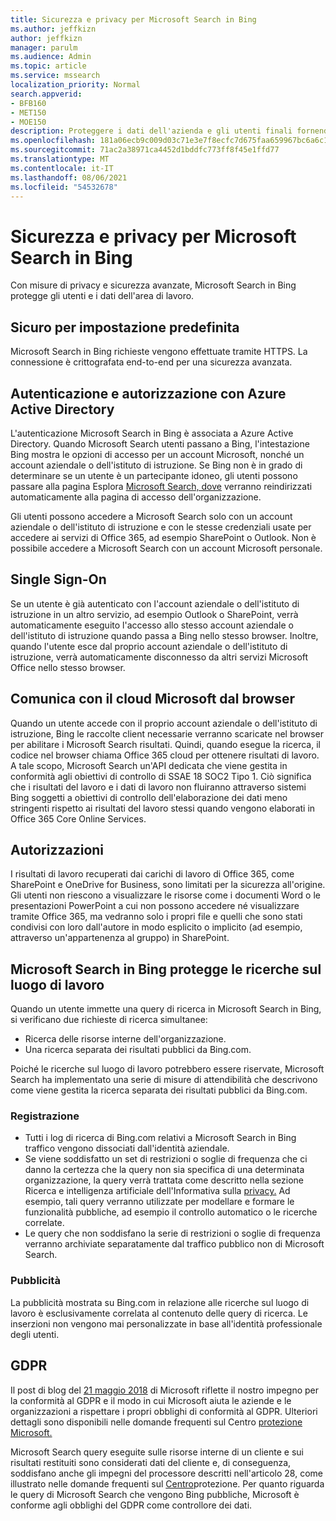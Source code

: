 ```yaml
---
title: Sicurezza e privacy per Microsoft Search in Bing
ms.author: jeffkizn
author: jeffkizn
manager: parulm
ms.audience: Admin
ms.topic: article
ms.service: mssearch
localization_priority: Normal
search.appverid:
- BFB160
- MET150
- MOE150
description: Proteggere i dati dell'azienda e gli utenti finali fornendo informazioni agli utenti autorizzati con Microsoft Search in Bing
ms.openlocfilehash: 181a06ecb9c009d03c71e3e7f8ecfc7d675faa659967bc6a6c1560513a45a5ac
ms.sourcegitcommit: 71ac2a38971ca4452d1bddfc773ff8f45e1ffd77
ms.translationtype: MT
ms.contentlocale: it-IT
ms.lasthandoff: 08/06/2021
ms.locfileid: "54532678"
---
```

# <a name="security-and-privacy-for-microsoft-search-in-bing"></a>Sicurezza e privacy per Microsoft Search in Bing

Con misure di privacy e sicurezza avanzate, Microsoft Search in Bing protegge gli utenti e i dati dell'area di lavoro.

## <a name="secure-by-default"></a>Sicuro per impostazione predefinita

Microsoft Search in Bing richieste vengono effettuate tramite HTTPS. La connessione è crittografata end-to-end per una sicurezza avanzata.
  
## <a name="authentication-and-authorization-with-azure-active-directory"></a>Autenticazione e autorizzazione con Azure Active Directory

L'autenticazione Microsoft Search in Bing è associata a Azure Active Directory. Quando Microsoft Search utenti passano a Bing, l'intestazione Bing mostra le opzioni di accesso per un account Microsoft, nonché un account aziendale o dell'istituto di istruzione. Se Bing non è in grado di determinare se un utente è un partecipante idoneo, gli utenti possono passare alla pagina Esplora [Microsoft Search, dove](https://www.bing.com/business/explore) verranno reindirizzati automaticamente alla pagina di accesso dell'organizzazione.

Gli utenti possono accedere a Microsoft Search solo con un account aziendale o dell'istituto di istruzione e con le stesse credenziali usate per accedere ai servizi di Office 365, ad esempio SharePoint o Outlook. Non è possibile accedere a Microsoft Search con un account Microsoft personale.

## <a name="single-sign-on"></a>Single Sign-On

Se un utente è già autenticato con l'account aziendale o dell'istituto di istruzione in un altro servizio, ad esempio Outlook o SharePoint, verrà automaticamente eseguito l'accesso allo stesso account aziendale o dell'istituto di istruzione quando passa a Bing nello stesso browser. Inoltre, quando l'utente esce dal proprio account aziendale o dell'istituto di istruzione, verrà automaticamente disconnesso da altri servizi Microsoft Office nello stesso browser.
  
## <a name="communicates-with-the-microsoft-cloud-from-the-browser"></a>Comunica con il cloud Microsoft dal browser

Quando un utente accede con il proprio account aziendale o dell'istituto di istruzione, Bing le raccolte client necessarie verranno scaricate nel browser per abilitare i Microsoft Search risultati. Quindi, quando esegue la ricerca, il codice nel browser chiama Office 365 cloud per ottenere risultati di lavoro. A tale scopo, Microsoft Search un'API dedicata che viene gestita in conformità agli obiettivi di controllo di SSAE 18 SOC2 Tipo 1. Ciò significa che i risultati del lavoro e i dati di lavoro non fluiranno attraverso sistemi Bing soggetti a obiettivi di controllo dell'elaborazione dei dati meno stringenti rispetto ai risultati del lavoro stessi quando vengono elaborati in Office 365 Core Online Services.
  
## <a name="permissions"></a>Autorizzazioni

I risultati di lavoro recuperati dai carichi di lavoro di Office 365, come SharePoint e OneDrive for Business, sono limitati per la sicurezza all'origine. Gli utenti non riescono a visualizzare le risorse come i documenti Word o le presentazioni PowerPoint a cui non possono accedere né visualizzare tramite Office 365, ma vedranno solo i propri file e quelli che sono stati condivisi con loro dall'autore in modo esplicito o implicito (ad esempio, attraverso un'appartenenza al gruppo) in SharePoint.

## <a name="microsoft-search-in-bing-protects-workplace-searches"></a>Microsoft Search in Bing protegge le ricerche sul luogo di lavoro

Quando un utente immette una query di ricerca in Microsoft Search in Bing, si verificano due richieste di ricerca simultanee:

- Ricerca delle risorse interne dell'organizzazione.
- Una ricerca separata dei risultati pubblici da Bing.com.

Poiché le ricerche sul luogo di lavoro potrebbero essere riservate, Microsoft Search ha implementato una serie di misure di attendibilità che descrivono come viene gestita la ricerca separata dei risultati pubblici da Bing.com.

### <a name="logging"></a>Registrazione

- Tutti i log di ricerca di Bing.com relativi a Microsoft Search in Bing traffico vengono dissociati dall'identità aziendale.
- Se viene soddisfatto un set di restrizioni o soglie di frequenza che ci danno la certezza che la query non sia specifica di una determinata organizzazione, la query verrà trattata come descritto nella sezione Ricerca e intelligenza artificiale dell'Informativa sulla [privacy.](https://privacy.microsoft.com/privacystatement) Ad esempio, tali query verranno utilizzate per modellare e formare le funzionalità pubbliche, ad esempio il controllo automatico o le ricerche correlate.
- Le query che non soddisfano la serie di restrizioni o soglie di frequenza verranno archiviate separatamente dal traffico pubblico non di Microsoft Search.

### <a name="advertising"></a>Pubblicità

La pubblicità mostrata su Bing.com in relazione alle ricerche sul luogo di lavoro è esclusivamente correlata al contenuto delle query di ricerca. Le inserzioni non vengono mai personalizzate in base all'identità professionale degli utenti.

## <a name="gdpr"></a>GDPR

Il post di blog del [21 maggio 2018](https://blogs.microsoft.com/on-the-issues/2018/05/21/microsofts-commitment-to-gdpr-privacy-and-putting-customers-in-control-of-their-own-data/) di Microsoft riflette il nostro impegno per la conformità al GDPR e il modo in cui Microsoft aiuta le aziende e le organizzazioni a rispettare i propri obblighi di conformità al GDPR. Ulteriori dettagli sono disponibili nelle domande frequenti sul Centro [protezione Microsoft.](https://www.microsoft.com/trustcenter/privacy/gdpr/gdpr-faqs)

Microsoft Search query eseguite sulle risorse interne di un cliente e sui risultati restituiti sono considerati dati del cliente e, di conseguenza, soddisfano anche gli impegni del processore descritti nell'articolo 28, come illustrato nelle domande frequenti sul [Centro](https://www.microsoft.com/trustcenter/privacy/gdpr/gdpr-faqs)protezione. Per quanto riguarda le query di Microsoft Search che vengono Bing pubbliche, Microsoft è conforme agli obblighi del GDPR come controllore dei dati.
